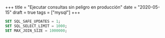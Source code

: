 +++
title = "Ejecutar consultas sin peligro en producción"
date = "2020-05-15"
draft = true
tags = ["mysql"]
+++

```sql
SET SQL_SAFE_UPDATES = 1;
SET SQL_SELECT_LIMIT = 1000;
SET MAX_JOIN_SIZE = 1000000;
```
